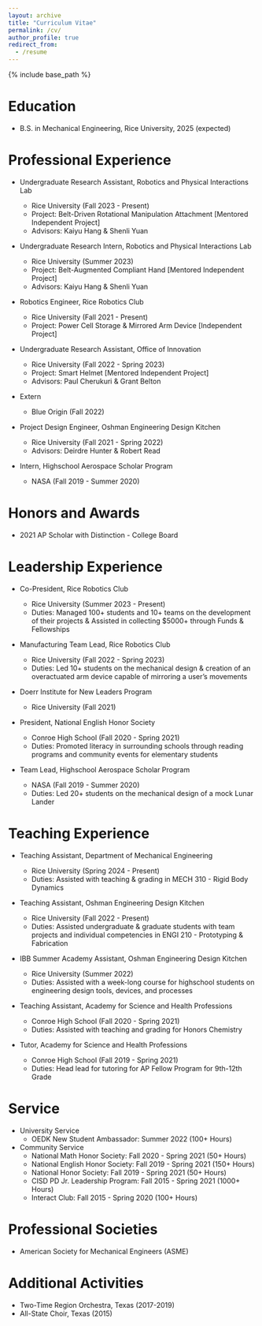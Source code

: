 ```yaml
---
layout: archive
title: "Curriculum Vitae"
permalink: /cv/
author_profile: true
redirect_from:
  - /resume
---
```


{% include base_path %}

Education
======
* B.S. in Mechanical Engineering, Rice University, 2025 (expected)

Professional Experience
======
* Undergraduate Research Assistant, Robotics and Physical Interactions Lab
  * Rice University (Fall 2023 - Present)
  * Project: Belt-Driven Rotational Manipulation Attachment [Mentored Independent Project]
  * Advisors: Kaiyu Hang & Shenli Yuan

* Undergraduate Research Intern, Robotics and Physical Interactions Lab
  * Rice University (Summer 2023)
  * Project: Belt-Augmented Compliant Hand [Mentored Independent Project]
  * Advisors: Kaiyu Hang & Shenli Yuan

* Robotics Engineer, Rice Robotics Club
  * Rice University (Fall 2021 - Present)
  * Project: Power Cell Storage & Mirrored Arm Device [Independent Project]

* Undergraduate Research Assistant, Office of Innovation
  * Rice University (Fall 2022 - Spring 2023)
  * Project: Smart Helmet [Mentored Independent Project]
  * Advisors: Paul Cherukuri & Grant Belton

* Extern
  * Blue Origin (Fall 2022)

* Project Design Engineer, Oshman Engineering Design Kitchen
  * Rice University (Fall 2021 - Spring 2022)
  * Advisors: Deirdre Hunter & Robert Read

* Intern, Highschool Aerospace Scholar Program
  *  NASA (Fall 2019 - Summer 2020)


Honors and Awards
======
* 2021 AP Scholar with Distinction - College Board

Leadership Experience
======
* Co-President, Rice Robotics Club
  * Rice University (Summer 2023 - Present)
  * Duties: Managed 100+ students and 10+ teams on the development of their projects & Assisted in collecting $5000+ through Funds & Fellowships 

* Manufacturing Team Lead, Rice Robotics Club
  * Rice University (Fall 2022 - Spring 2023)
  * Duties: Led 10+ students on the mechanical design & creation of an overactuated arm device capable of mirroring a user’s movements

* Doerr Institute for New Leaders Program
  * Rice University (Fall 2021)

* President, National English Honor Society 
  * Conroe High School (Fall 2020 - Spring 2021)
  * Duties: Promoted literacy in surrounding schools through reading programs and community events for elementary students

* Team Lead, Highschool Aerospace Scholar Program 
  * NASA (Fall 2019 - Summer 2020)
  * Duties: Led 20+ students on the mechanical design of a mock Lunar Lander

Teaching Experience
======
* Teaching Assistant, Department of Mechanical Engineering
  * Rice University (Spring 2024 - Present)
  * Duties: Assisted with teaching & grading in MECH 310 - Rigid Body Dynamics

* Teaching Assistant, Oshman Engineering Design Kitchen
  * Rice University (Fall 2022 - Present)
  * Duties: Assisted undergraduate & graduate students with team projects and individual competencies in ENGI 210 - Prototyping & Fabrication

* IBB Summer Academy Assistant, Oshman Engineering Design Kitchen
  * Rice University (Summer 2022)
  * Duties: Assisted with a week-long course for highschool students on engineering design tools, devices, and processes

* Teaching Assistant, Academy for Science and Health Professions
  * Conroe High School (Fall 2020 - Spring 2021)
  * Duties: Assisted with teaching and grading for Honors Chemistry 

* Tutor, Academy for Science and Health Professions
  * Conroe High School (Fall 2019 - Spring 2021)
  * Duties: Head lead for tutoring for AP Fellow Program for 9th-12th Grade  
  


<!---
Publications
======
  <ul>{% for post in site.publications %}
    {% include archive-single-cv.html %}
  {% endfor %}</ul>
-->

<!---
Talks
======
  <ul>{% for post in site.talks %}
    {% include archive-single-talk-cv.html %}
  {% endfor %}</ul>
 --> 

Service
======
* University Service
  * OEDK New Student Ambassador:  Summer 2022 (100+ Hours)
* Community Service
  * National Math Honor Society: Fall 2020 - Spring 2021 (50+ Hours)
  * National English Honor Society: Fall 2019 - Spring 2021 (150+ Hours)
  * National Honor Society: Fall 2019 - Spring 2021 (50+ Hours)
  * CISD PD Jr. Leadership Program: Fall 2015 - Spring 2021 (1000+ Hours)
  * Interact Club: Fall 2015 - Spring 2020 (100+ Hours)


Professional Societies
======
* American Society for Mechanical Engineers (ASME)

Additional Activities
======
* Two-Time Region Orchestra, Texas (2017-2019)
* All-State Choir, Texas (2015)

<!---
Teaching
======
  <ul>{% for post in site.teaching %}
    {% include archive-single-cv.html %}
  {% endfor %}</ul>
   --> 
